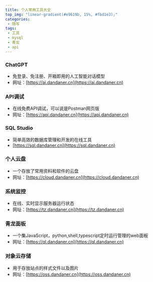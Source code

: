 ```yaml
---
title: 个人常用工具大全
top_img: "linear-gradient(#e9619b, 15%, #fbd1e3);"
categories:
 - 随写
tags:
 - 工具
 - mysql
 - 青龙
 - api
---
```

### ChatGPT
* 免登录、免注册、开箱即用的人工智能对话模型
* 网址：[https://ai.dandaner.cn](https://ai.dandaner.cn)
### API调试
* 在线免费API调试，可以说是Postman网页版
* 网址：[https://api.dandaner.cn](https://api.dandaner.cn)
### SQL Studio
* 简单高效的数据库管理和开发的在线工具
* [https://sql.dandaner.cn](https://sql.dandaner.cn)
### 个人云盘
* 一个存放了常用资料和软件的云盘
* 网址：[https://cloud.dandaner.cn](https://cloud.dandaner.cn)
### 系统监控
* 在线、实时显示服务器运行状态
* 网址：[https://tz.dandaner.cn](https://tz.dandaner.cn)
### 青龙面板
* 一个集JavaScript，python,shell,typescript定时运行管理的web面板
* 网址：[https://ql.dandaner.cn](https://ql.dandaner.cn)
### 对象云存储
* 用于存放站点的样式文件以及图片
* 网址：[https://oss.dandaner.cn](https://oss.dandaner.cn)